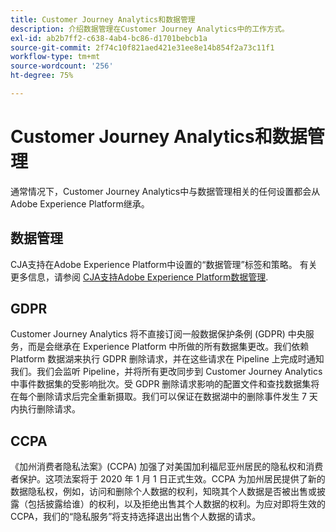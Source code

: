 ```yaml
---
title: Customer Journey Analytics和数据管理
description: 介绍数据管理在Customer Journey Analytics中的工作方式。
exl-id: ab2b7ff2-c638-4ab4-bc86-d1701bebcb1a
source-git-commit: 2f74c10f821aed421e31ee8e14b854f2a73c11f1
workflow-type: tm+mt
source-wordcount: '256'
ht-degree: 75%

---
```


# Customer Journey Analytics和数据管理

通常情况下，Customer Journey Analytics中与数据管理相关的任何设置都会从Adobe Experience Platform继承。

## 数据管理

CJA支持在Adobe Experience Platform中设置的“数据管理”标签和策略。 有关更多信息，请参阅 [CJA支持Adobe Experience Platform数据管理](/help/data-views/data-governance.md).

## GDPR

Customer Journey Analytics 将不直接订阅一般数据保护条例 (GDPR) 中央服务，而是会继承在 Experience Platform 中所做的所有数据集更改。我们依赖 Platform 数据湖来执行 GDPR 删除请求，并在这些请求在 Pipeline 上完成时通知我们。我们会监听 Pipeline，并将所有更改同步到 Customer Journey Analytics 中事件数据集的受影响批次。受 GDPR 删除请求影响的配置文件和查找数据集将在每个删除请求后完全重新摄取。我们可以保证在数据湖中的删除事件发生 7 天内执行删除请求。

## CCPA

《加州消费者隐私法案》(CCPA) 加强了对美国加利福尼亚州居民的隐私权和消费者保护。这项法案将于 2020 年 1 月 1 日正式生效。CCPA 为加州居民提供了新的数据隐私权，例如，访问和删除个人数据的权利，知晓其个人数据是否被出售或披露（包括披露给谁）的权利，以及拒绝出售其个人数据的权利。为应对即将生效的 CCPA，我们的“隐私服务”将支持选择退出出售个人数据的请求。
